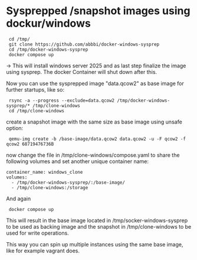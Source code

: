 # Sysprepped /snapshot images using dockur/windows

```
 cd /tmp/
 git clone https://github.com/abbbi/docker-windows-sysprep
 cd /tmp/docker-windows-sysprep
 docker compose up
```

-> This will install windows server 2025 and as last step finalize the image
using sysprep. The docker Container will shut down after this.

Now you can use the sysprepped image "data.qcow2" as base image for further
startups, like so:

```
 rsync -a --progress --exclude=data.qcow2 /tmp/docker-windows-sysprep/* /tmp/clone-windows
 cd /tmp/clone-windows
 ```

create a snapshot image with the same size as base image using unsafe option:

```
 qemu-img create -b /base-image/data.qcow2 data.qcow2 -u -F qcow2 -f qcow2 68719476736B
```

now change the file in /tmp/clone-windows/compose.yaml to share the following volumes
and set another unique container name:

    container_name: windows_clone
    volumes:
      - /tmp/docker-windows-sysprep/:/base-image/
      - /tmp/clone-windows:/storage 

And again

```
 docker compose up
```

This will result in the base image located in /tmp/socker-windows-sysprep to be
used as backing image and the snapshot in /tmp/clone-windows to be used for
write operations.

This way you can spin up multiple instances using the same base image, like
for example vagrant does.
